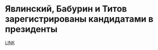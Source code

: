 # Явлинский, Бабурин и Титов зарегистрированы кандидатами в президенты



[LINK](https://varlamov.ru/2773934.html)